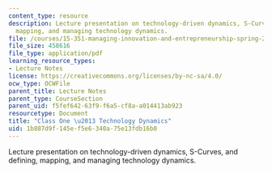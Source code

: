 ```yaml
---
content_type: resource
description: Lecture presentation on technology-driven dynamics, S-Curves, and defining,
  mapping, and managing technology dynamics.
file: /courses/15-351-managing-innovation-and-entrepreneurship-spring-2008/1b887d9f145ef5e6340a75e13fdb16b0_01_lecture.pdf
file_size: 458616
file_type: application/pdf
learning_resource_types:
- Lecture Notes
license: https://creativecommons.org/licenses/by-nc-sa/4.0/
ocw_type: OCWFile
parent_title: Lecture Notes
parent_type: CourseSection
parent_uid: f5fef642-63f9-f6a5-cf8a-a014413ab923
resourcetype: Document
title: "Class One \u2013 Technology Dynamics"
uid: 1b887d9f-145e-f5e6-340a-75e13fdb16b0
---
```

Lecture presentation on technology-driven dynamics, S-Curves, and defining, mapping, and managing technology dynamics.